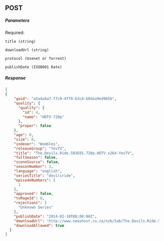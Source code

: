 ## POST ##

##### Parameters #####

Required:

`title (string)`

`downloadUrl (string)`

`protocol (Usenet or Torrent)`

`publishDate (ISO8601 Date)`

##### Response #####
```JSON
[
{
	"guid": "a5a4a6a7-f7c9-4ff0-b3c4-b8dea9ed965b",
    "quality": {
      "quality": {
        "id": 4,
        "name": "HDTV-720p"
      },
      "proper": false
    },
    "age": 0,
    "size": 0,
    "indexer": "Wombles",
    "releaseGroup": "YesTV",
    "title": "The.Devils.Ride.S03E01.720p.HDTV.x264-YesTV",
    "fullSeason": false,
    "sceneSource": false,
    "seasonNumber": 3,
    "language": "english",
    "seriesTitle": "devilsride",
    "episodeNumbers": [
      1
    ],
    "approved": false,
    "tvRageId": 0,
    "rejections": [
      "Unknown Series"
    ],
    "publishDate": "2014-02-10T00:00:00Z",
    "downloadUrl": "http://www.newshost.co.za/nzb/5a6/The.Devils.Ride.S03E01.720p.HDTV.x264-YesTV.nzb",
    "downloadAllowed": true
  }
]
```
